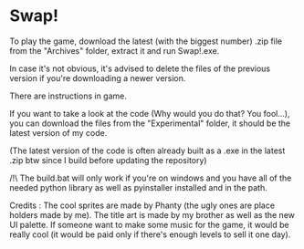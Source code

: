 # Swap!

To play the game, download the latest (with the biggest number) .zip file from the "Archives" folder, extract it and run Swap!.exe.

In case it's not obvious, it's advised to delete the files of the previous version if you're downloading a newer version.

There are instructions in game.


If you want to take a look at the code (Why would you do that? You fool...), you can download the files from the "Experimental" folder,
it should be the latest version of my code.

(The latest version of the code is often already built as a .exe in the latest .zip btw since I build before updating the repository)

/!\ The build.bat will only work if you're on windows and you have all of the needed python library
as well as pyinstaller installed and in the path.

Credits :
The cool sprites are made by Phanty (the ugly ones are place holders made by me).
The title art is made by my brother as well as the new UI palette.
If someone want to make some music for the game, it would be really cool (it would be paid only if there's enough levels to sell it one day).
